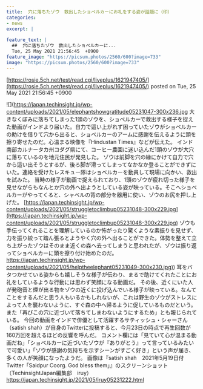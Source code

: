 ```yaml
---
title:  穴に落ちたゾウ　救出したショベルカーにお礼をする姿が話題に（印）  
categories:
- news
excerpt: |
  
feature_text: |
  ##  穴に落ちたゾウ　救出したショベルカーに...
  Tue, 25 May 2021 21:56:45  +0900
feature_image: "https://picsum.photos/2560/600?image=733"
image: "https://picsum.photos/2560/600?image=733"
---
```


[https://rosie.5ch.net/test/read.cgi/liveplus/1621947405/](https://rosie.5ch.net/test/read.cgi/liveplus/1621947405/)
posted on Tue, 25 May 2021 21:56:45  +0900

<!--more-->

![](https://japan.techinsight.jp/wp-content/uploads/2021/05/elephantshowgratitude05231047-300x236.jpg 大きなくぼみに落ちてしまった1頭のゾウを、ショベルカーで救出する様子を捉えた動画がインドより届いた。自力で這い上がれず困っていたゾウがショベルカーの助けを借りて穴から出ると、ショベルカーのアームに感謝を伝えるように頭を擦り寄せたのだ。心温まる映像を『Hindustan Times』などが伝えた。 インド南部カルナータカ州コダグ県にて、コーヒー農園に迷い込んだ1頭のゾウが大穴に落ちているのを地元住民が発見した。 ゾウは前脚を穴の縁にかけて自力で穴から這い出そうとするが、後ろ脚が滑ってしまってなかなか登ることができずにいた。連絡を受けたレスキュー隊はショベルカーを動員して現場に向かい、救出を試みた。 当時の様子が動画で捉えられており、1頭のゾウが疲れ切った様子を見せながらもなんとか穴の外へ出ようとしている姿が映っている。そこへショベルカーがやってくると、シャベルの背の部分を器用に使い、ゾウのお尻を押し上げた。 [https://japan.techinsight.jp/wp-content/uploads/2021/05/struggletoclimbup05231048-300x229.jpg](https://japan.techinsight.jp/wp-content/uploads/2021/05/struggletoclimbup05231048-300x229.jpg) ゾウも手伝ってくれることを理解しているのか怖がったり驚くような素振りを見せず、力を振り絞って踏ん張るとようやく穴の外へ出ることができた。体勢を整えて立ち上がったゾウはそのまま近くの森へ去ってしまうと思われたが、ゾウは振り返ってショベルカーに頭を擦り付け始めたのだ。 [https://japan.techinsight.jp/wp-content/uploads/2021/05/helptheelephant05231049-300x230.jpg)](https://japan.techinsight.jp/wp-content/uploads/2021/05/helptheelephant05231049-300x230.jpg)) 耳をバタつかせている姿からも嬉しそうな様子が伝わり、まるで助けてくれたことにお礼をしているような行動には思わず笑顔になる動画だ。 その後、近くにいた人が発砲音と煙が出る物をゾウの近くに投げ込んでいる様子が映っている。なんてことをするんだと思う人もいるかもしれないが、これは野生のゾウがストレスによって人を襲わないように、すぐ森の中へ帰るように促しているものだという。また「再びこの穴に近づいて落ちてしまわないようにするため」とも報じられている。 今回の動画をインドで俳優として活躍するサティッシュ・シャーさん（satish shah）が自身のTwitterに投稿すると、今月23日の時点で再生回数が160万回を超えるほどの反響を呼んだ。 コメント欄には「見ていて心が温まる動画だね」「ショベルカーに近づいたゾウが『ありがとう』って言っているみたいで可愛い」「ゾウが感謝の気持ちを示すシーンがすごく好き」という声が届き、多くの人が笑顔になったようだ。 画像は『satish shah　2021年5月19日付Twitter「Saidpur Coorg. God bless them」』のスクリーンショット （TechinsightJapan編集部　iruy） https://japan.techinsight.jp/2021/05/iruy05231222.html

